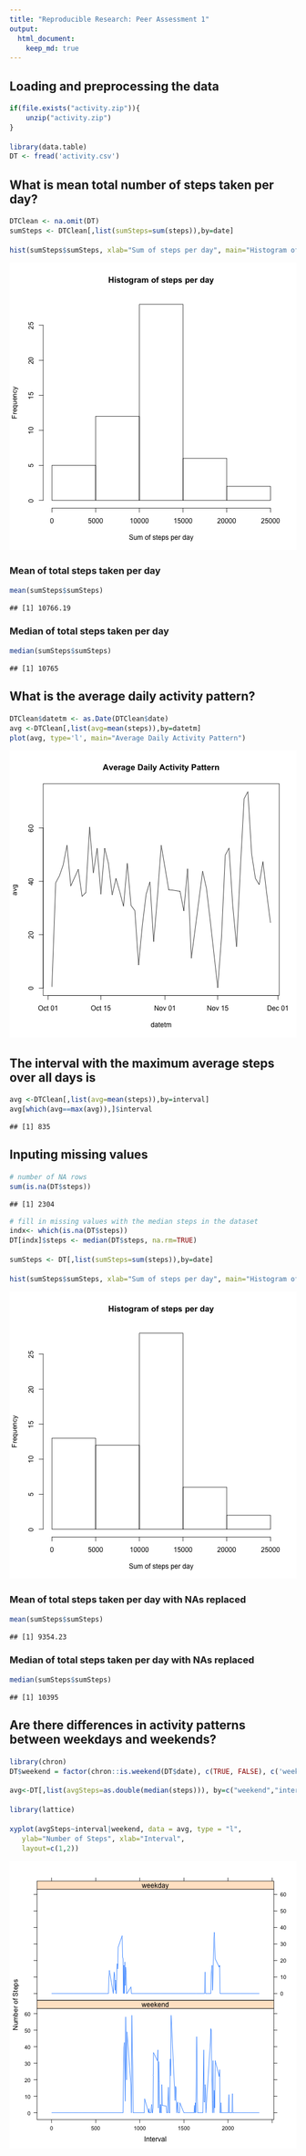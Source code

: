 ```yaml
---
title: "Reproducible Research: Peer Assessment 1"
output: 
  html_document:
    keep_md: true
---
```



## Loading and preprocessing the data

```r
if(file.exists("activity.zip")){
    unzip("activity.zip")
}

library(data.table)
DT <- fread('activity.csv')
```


## What is mean total number of steps taken per day?

```r
DTClean <- na.omit(DT)
sumSteps <- DTClean[,list(sumSteps=sum(steps)),by=date]

hist(sumSteps$sumSteps, xlab="Sum of steps per day", main="Histogram of steps per day")
```

![plot of chunk unnamed-chunk-2](figure/unnamed-chunk-2-1.png) 

### Mean of total steps taken per day

```r
mean(sumSteps$sumSteps)
```

```
## [1] 10766.19
```

### Median of total steps taken per day

```r
median(sumSteps$sumSteps)
```

```
## [1] 10765
```

## What is the average daily activity pattern?

```r
DTClean$datetm <- as.Date(DTClean$date)
avg <-DTClean[,list(avg=mean(steps)),by=datetm]
plot(avg, type='l', main="Average Daily Activity Pattern")
```

![plot of chunk unnamed-chunk-5](figure/unnamed-chunk-5-1.png) 

## The interval with the maximum average steps over all days is

```r
avg <-DTClean[,list(avg=mean(steps)),by=interval]
avg[which(avg==max(avg)),]$interval
```

```
## [1] 835
```


## Inputing missing values

```r
# number of NA rows
sum(is.na(DT$steps))
```

```
## [1] 2304
```

```r
# fill in missing values with the median steps in the dataset
indx<- which(is.na(DT$steps))
DT[indx]$steps <- median(DT$steps, na.rm=TRUE)

sumSteps <- DT[,list(sumSteps=sum(steps)),by=date]

hist(sumSteps$sumSteps, xlab="Sum of steps per day", main="Histogram of steps per day")
```

![plot of chunk unnamed-chunk-7](figure/unnamed-chunk-7-1.png) 

### Mean of total steps taken per day with NAs replaced

```r
mean(sumSteps$sumSteps)
```

```
## [1] 9354.23
```

### Median of total steps taken per day with NAs replaced

```r
median(sumSteps$sumSteps)
```

```
## [1] 10395
```

## Are there differences in activity patterns between weekdays and weekends?

```r
library(chron)
DT$weekend = factor(chron::is.weekend(DT$date), c(TRUE, FALSE), c('weekend', 'weekday'))

avg<-DT[,list(avgSteps=as.double(median(steps))), by=c("weekend","interval")]

library(lattice)

xyplot(avgSteps~interval|weekend, data = avg, type = "l",
   ylab="Number of Steps", xlab="Interval",
   layout=c(1,2))
```

![plot of chunk unnamed-chunk-10](figure/unnamed-chunk-10-1.png) 

